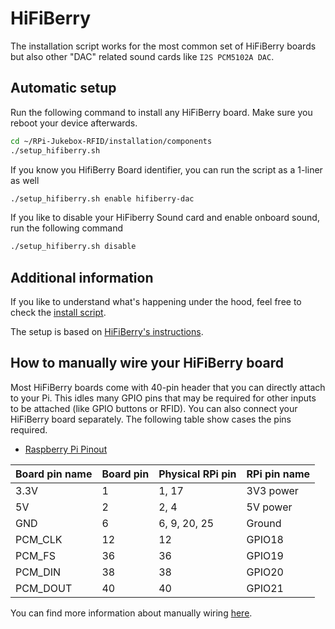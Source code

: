 # HiFiBerry

The installation script works for the most common set of HiFiBerry boards but also other "DAC" related sound cards like `I2S PCM5102A DAC`.

## Automatic setup

Run the following command to install any HiFiBerry board. Make sure you reboot your device afterwards.

```bash
cd ~/RPi-Jukebox-RFID/installation/components
./setup_hifiberry.sh
```

If you know you HifiBerry Board identifier, you can run the script as a 1-liner as well

```bash
./setup_hifiberry.sh enable hifiberry-dac
```

If you like to disable your HiFiberry Sound card and enable onboard sound, run the following command


```bash
./setup_hifiberry.sh disable
```

## Additional information

If you like to understand what's happening under the hood, feel free to check the [install script](../../../../installation/components/setup_hifiberry.sh).

The setup is based on [HiFiBerry's instructions](https://www.hifiberry.com/docs/software/configuring-linux-3-18-x/).

## How to manually wire your HiFiBerry board

Most HiFiBerry boards come with 40-pin header that you can directly attach to your Pi. This idles many GPIO pins that may be required for other inputs to be attached (like GPIO buttons or RFID). You can also connect your HiFiBerry board separately. The following table show cases the pins required.

* [Raspberry Pi Pinout](https://github.com/raspberrypi/documentation/blob/develop/documentation/asciidoc/computers/os/using-gpio.adoc)

| Board pin name | Board pin | Physical RPi pin | RPi pin name |
|----------------|-----------|------------------|--------------|
| 3.3V           | 1         | 1, 17            | 3V3 power    |
| 5V             | 2         | 2, 4             | 5V power     |
| GND            | 6         | 6, 9, 20, 25     | Ground       |
| PCM_CLK        | 12        | 12               | GPIO18       |
| PCM_FS         | 36        | 36               | GPIO19       |
| PCM_DIN        | 38        | 38               | GPIO20       |
| PCM_DOUT       | 40        | 40               | GPIO21       |

You can find more information about manually wiring [here](https://forum-raspberrypi.de/forum/thread/44967-kein-ton-ueber-hifiberry-miniamp-am-rpi-4/?postID=401305#post401305).
